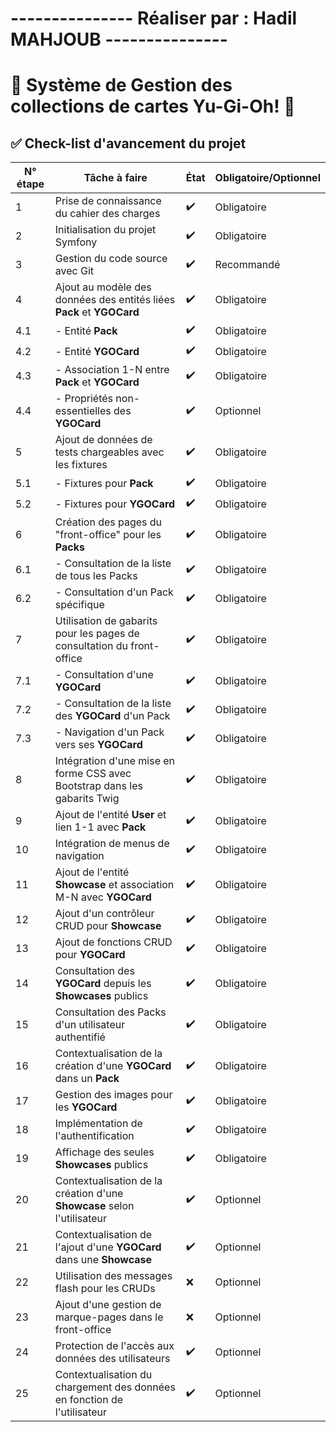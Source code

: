 # --------------- Réaliser par : Hadil MAHJOUB ---------------

# 🎴 Système de Gestion des collections de cartes Yu-Gi-Oh! 🎴



## ✅ Check-list d'avancement du projet

| N° étape | Tâche à faire                                                                 | État | Obligatoire/Optionnel |
| -------- | ----------------------------------------------------------------------------- | ---- | --------------------- |
|    1     | Prise de connaissance du cahier des charges                                   | ✔️   | Obligatoire           |
|    2     | Initialisation du projet Symfony                                              | ✔️   | Obligatoire           |
|    3     | Gestion du code source avec Git                                               | ✔️   | Recommandé            |
|    4     | Ajout au modèle des données des entités liées **Pack** et **YGOCard**         | ✔️   | Obligatoire           |
|   4.1    | - Entité **Pack**                                                             | ✔️   | Obligatoire           |
|   4.2    | - Entité **YGOCard**                                                          | ✔️   | Obligatoire           |
|   4.3    | - Association 1-N entre **Pack** et **YGOCard**                               | ✔️   | Obligatoire           |
|   4.4    | - Propriétés non-essentielles des **YGOCard**                                 | ✔️   | Optionnel             |
|    5     | Ajout de données de tests chargeables avec les fixtures                       | ✔️   | Obligatoire           |
|   5.1    | - Fixtures pour **Pack**                                                      | ✔️   | Obligatoire           |
|   5.2    | - Fixtures pour **YGOCard**                                                   | ✔️   | Obligatoire           |
|    6     | Création des pages du "front-office" pour les **Packs**                       | ✔️   | Obligatoire           |
|   6.1    | - Consultation de la liste de tous les Packs                                  | ✔️   | Obligatoire           |
|   6.2    | - Consultation d'un Pack spécifique                                           | ✔️   | Obligatoire           |
|    7     | Utilisation de gabarits pour les pages de consultation du front-office        | ✔️   | Obligatoire           |
|   7.1    | - Consultation d'une **YGOCard**                                              | ✔️   | Obligatoire           |
|   7.2    | - Consultation de la liste des **YGOCard** d'un Pack                          | ✔️   | Obligatoire           |
|   7.3    | - Navigation d'un Pack vers ses **YGOCard**                                   | ✔️   | Obligatoire           |
|    8     | Intégration d'une mise en forme CSS avec Bootstrap dans les gabarits Twig     | ✔️   | Obligatoire           |
|    9     | Ajout de l'entité **User** et lien 1-1 avec **Pack**                          | ✔️   | Obligatoire           |
|   10     | Intégration de menus de navigation                                            | ✔️   | Obligatoire           |
|   11     | Ajout de l'entité **Showcase** et association M-N avec **YGOCard**            | ✔️   | Obligatoire           |
|   12     | Ajout d'un contrôleur CRUD pour **Showcase**                                  | ✔️   | Obligatoire           |
|   13     | Ajout de fonctions CRUD pour **YGOCard**                                      | ✔️   | Obligatoire           |
|   14     | Consultation des **YGOCard** depuis les **Showcases** publics                 | ✔️   | Obligatoire           |
|   15     | Consultation des Packs d'un utilisateur authentifié                           | ✔️   | Obligatoire           |
|   16     | Contextualisation de la création d'une **YGOCard** dans un **Pack**           | ✔️   | Obligatoire           |
|   17     | Gestion des images pour les **YGOCard**                                       | ✔️   | Obligatoire           |
|   18     | Implémentation de l'authentification                                          | ✔️   | Obligatoire           |
|   19     | Affichage des seules **Showcases** publics                                    | ✔️   | Obligatoire           |
|   20     | Contextualisation de la création d'une **Showcase** selon l'utilisateur       | ✔️   | Optionnel             |
|   21     | Contextualisation de l'ajout d'une **YGOCard** dans une **Showcase**          | ✔️   | Optionnel             |
|   22     | Utilisation des messages flash pour les CRUDs                                 | ❌   | Optionnel             |
|   23     | Ajout d'une gestion de marque-pages dans le front-office                      | ❌   | Optionnel             |
|   24     | Protection de l'accès aux données des utilisateurs                            | ✔️   | Optionnel             |
|   25     | Contextualisation du chargement des données en fonction de l'utilisateur      | ✔️   | Optionnel             |